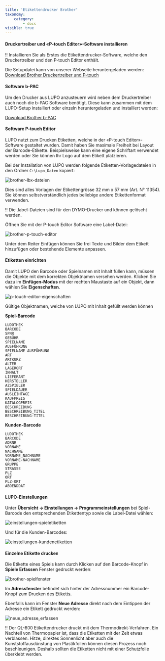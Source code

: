```yaml
---
title: 'Etikettendrucker Brother'
taxonomy:
    category:
        - docs
visible: true
---
```


#### Druckertreiber und «P-touch Editor»-Software installieren

!! Installieren Sie als Erstes die Etikettendrucker-Software, welche den Druckertreiber und den P-touch Editor enthält.

Die Setupdatei kann von unserer Webseite heruntergeladen werden:
[Download Brother Druckertreiber und P-touch](https://www.ludothekprogramm.ch/brother)

#### Software b-PAC

Um den Drucker aus LUPO anzusteuern wird neben dem Druckertreiber auch noch die b-PAC Software benötigt.
Diese kann zusammen mit dem LUPO-Setup installiert oder einzeln heruntergeladen und installiert werden:

[Download Brother b-PAC](https://www.ludothekprogramm.ch/download/item/brother-b-pac)

#### Software P-touch Editor

LUPO nutzt zum Drucken Etiketten, welche in der «P-touch Editor»-Software gestaltet wurden. Damit haben Sie maximale Freiheit bei Layout der Barcode-Etikette. Beispielsweise kann eine eigene Schriftart verwendet werden oder Sie können Ihr Logo auf dem Etikett platzieren.

Bei der Installation von LUPO werden folgende Etiketten-Vorlagedateien in den Ordner `C:\Lupo_Daten` kopiert:

![brother-lbx-dateien](../../images/brother-lbx-dateien.png)

Dies sind alles Vorlagen der Etikettengrösse 32 mm x 57 mm (Art. N° 11354). Sie können selbstverständlich jedes beliebige andere Etikettenformat verwenden.

!! Die .label-Dateien sind für den DYMO-Drucker und können gelöscht werden.

Öffnen Sie mit der P-touch Editor Software eine Label-Datei:

![brother-p-touch-editor](../../images/brother-p-touch-editor.png)

Unter dem Reiter Einfügen können Sie frei Texte und Bilder dem Etikett hinzufügen oder bestehende Elemente anpassen.

#### Etiketten einrichten

Damit LUPO den Barcode oder Spielnamen mit Inhalt füllen kann, müssen die Objekte mit dem korrekten Objektnamen versehen werden. 
Klicken Sie dazu im **Einfügen-Modus** mit der rechten Maustaste auf ein Objekt, dann wählen Sie **Eigenschaften**.

![p-touch-editor-eigenschaften](../../images/brother-p-touch-editor-eigenschaften.png)

Gültige Objektnamen, welche von LUPO mit Inhalt gefüllt werden können

**Spiel-Barcode**
```
LUDOTHEK
BARCODE
SPNR
GEBÜHR
SPIELNAME
AUSFÜHRUNG
SPIELNAME-AUSFÜHRUNG
ART
ARTKURZ
ALTER
LAGERORT
INHALT
LIEFERANT
HERSTELLER
AZSPIELER
SPIELDAUER
AUSLEIHTAGE
KAUFPREIS
KATALOGPREIS
BESCHREIBUNG
BESCHREIBUNG_TITEL
BESCHREIBUNG-TITEL
```
**Kunden-Barcode**
```
LUDOTHEK
BARCODE
ADRNR
VORNAME
NACHNAME
VORNAME_NACHNAME
VORNAME-NACHNAME
GRUPPE
STRASSE
PLZ
ORT
PLZ-ORT
ABOENDDAT
```

#### LUPO-Einstellungen

Unter **Übersicht → Einstellungen → Programmeinstellungen** bei Spiel-Barcode den entsprechenden Etikettentyp sowie die Label-Datei wählen:

![einstellungen-spieletiketten](../../images/brother-einstellungen-spieletiketten.png)

Und für die Kunden-Barcodes:

![einstellungen-kundenetiketten](../../images/brother-einstellungen-kundenetiketten.png)

#### Einzelne Etikette drucken

Die Etikette eines Spiels kann durch Klicken auf den Barcode-Knopf in **Spiele Erfassen** Fenster gedruckt werden:

![brother-spielfenster](../../images/brother-spielfenster.png)

Im **Adressfenster** befindet sich hinter der Adressnummer ein Barcode-Knopf zum Drucken des Etiketts.

Ebenfalls kann im Fenster **Neue Adresse** direkt nach dem Eintippen der Adresse ein Etikett gedruckt werden:

![neue_adresse_erfassen](../../images/neue_adresse_erfassen.png)

!! Der QL-800 Etikettendrucker druckt mit dem Thermodirekt-Verfahren. 
Ein Nachteil von Thermopapier ist, dass die Etiketten mit der Zeit etwas verblassen. Hitze, direktes Sonnenlicht aber auch die Kunststoffausdünstung von Plastikfolien können diesen Prozess noch beschleunigen. 
Deshalb sollten die Etiketten nicht mit einer Schutzfolie überklebt werden.
